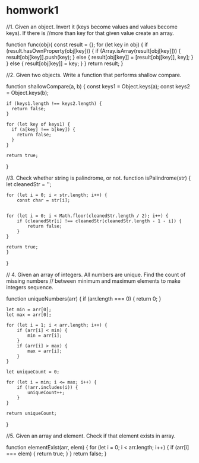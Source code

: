 # homwork1

//1. Given an object. Invert it (keys become values and values become keys). If there is
//more than key for that given value create an array.

function func(obj){
    const result = {};
    for (let key in obj) {
      if (result.hasOwnProperty(obj[key])) {
        if (Array.isArray(result[obj[key]])) {
          result[obj[key]].push(key);
        } else {
          result[obj[key]] = [result[obj[key]], key];
        }
      } else {
        result[obj[key]] = key;
      }
    }
    return result;
}

//2. Given two objects. Write a function that performs shallow compare.

function shallowCompare(a, b) {
    const keys1 = Object.keys(a);
    const keys2 = Object.keys(b);
  
    if (keys1.length !== keys2.length) {
      return false;
    }
  
    for (let key of keys1) {
      if (a[key] !== b[key]) {
        return false;
      }
    }
  
    return true;
  }

  //3. Check whether string is palindrome, or not.
  function isPalindrome(str) {
    let cleanedStr = '';

    for (let i = 0; i < str.length; i++) {
        const char = str[i];
        

    for (let i = 0; i < Math.floor(cleanedStr.length / 2); i++) {
        if (cleanedStr[i] !== cleanedStr[cleanedStr.length - 1 - i]) {
            return false;
        }
    }

    return true;
    }
}


//   4. Given an array of integers. All numbers are unique. Find the count of missing numbers
// between minimum and maximum elements to make integers sequence.

  function uniqueNumbers(arr) {
    if (arr.length === 0) {
        return 0;
    }

    let min = arr[0];
    let max = arr[0];

    for (let i = 1; i < arr.length; i++) {
        if (arr[i] < min) {
            min = arr[i];
        }
        if (arr[i] > max) {
            max = arr[i];
        }
    }

    let uniqueCount = 0;

    for (let i = min; i <= max; i++) {
        if (!arr.includes(i)) {
            uniqueCount++;
        }
    }

    return uniqueCount;
}

//5. Given an array and element. Check if that element exists in array.

function elementExist(arr, elem) {
    for (let i = 0; i < arr.length; i++) {
        if (arr[i] === elem) {
            return true;
        }
    }
    return false;
}
  
